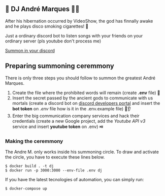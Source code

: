 ## 🥳 DJ André Marques 🎤🎶

After his hibernation occurred by VideoShow, the god has finnally awake and he plays disco smoking cigarettes! 🙌

Just a ordinary discord bot to listen songs with your friends on your ordinary server (pls youtube don't process me)

[Summon in your discord](https://discord.com/api/oauth2/authorize?client_id=888590468995239976&permissions=326454426944&scope=bot%20applications.commands)

## Preparing summoning ceremmony

There is only three steps you should follow to summon the greatest André Marques. 

1. Create the file where the prohibited words will remain (create **.env** file) 📖
2. Insert the secret passed by the ancient gods to communicate with us mortals (create a discord bot on [discord developers portal](https://discord.com/developers/applications) and insert the **bot token** on _.env_ file how is it in the .env.example file) 👀👂
3. Enter the big communication company services and hack their credentials (create a new Google project, add the _Youtube API v3_ service and insert **youtube token** on .env) ⏯️

### Making the ceremmony

The Andre M. only works inside his summoning circle. To draw and activate the circle, you have to execute these lines below.

```
$ docker build . -t dj
$ docker run -p 3000:3000 --env-file .env dj
```

If you have the latest tecnologies of automation, you can simply run:

```
$ docker-compose up
```